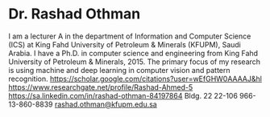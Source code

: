 # Dr. Rashad Othman

I am a lecturer A in the department of Information and Computer Science (ICS) at King Fahd University of Petroleum & Minerals (KFUPM), Saudi Arabia. I have a Ph.D. in computer science and engineering from King Fahd University of Petroleum & Minerals, 2015.
The primary focus of my research is using machine and deep learning in computer vision and pattern recognition.
https://scholar.google.com/citations?user=wEfGHW0AAAAJ&hl
https://www.researchgate.net/profile/Rashad-Ahmed-5
https://sa.linkedin.com/in/rashad-othman-84197864
Bldg. 22
22-106
966-13-860-8839
rashad.othman@kfupm.edu.sa